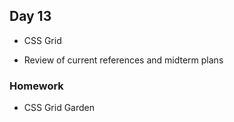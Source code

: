  ## Day 13

 * CSS Grid

 * Review of current references and midterm plans

### Homework

* CSS Grid Garden
